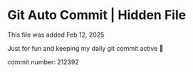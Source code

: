 # Git Auto Commit | Hidden File

This file was added Feb 12, 2025

Just for fun and keeping my daily git commit active 🤪

commit number: 212392
